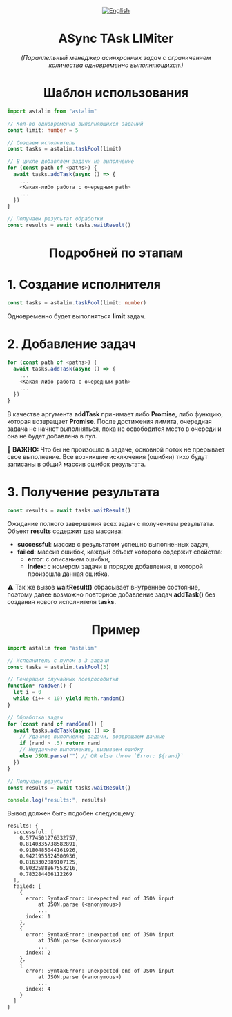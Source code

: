 <div align="center">

[![English](https://img.shields.io/badge/-English-blue)](/../../)
# ASync TAsk LIMiter
_(Параллельный менеджер асинхронных задач с ограничением количества одновременно выполняющихся.)_
</div>

<h1 align="center">Шаблон использования</h1>

```ts
import astalim from "astalim"

// Кол-во одновременно выполняющихся заданий
const limit: number = 5

// Создаем исполнитель
const tasks = astalim.taskPool(limit)

// В цикле добавляем задачи на выполнение
for (const path of <paths>) {
  await tasks.addTask(async () => {
    ...
    <Какая-либо работа с очередным path>
    ...
  })
}

// Получаем результат обработки
const results = await tasks.waitResult()
```

<h1 align="center">Подробней по этапам</h1>

# 1. Создание исполнителя
```ts
const tasks = astalim.taskPool(limit: number)
```
Одновременно будет выполняться **limit** задач.

# 2. Добавление задач
```ts
for (const path of <paths>) {
  await tasks.addTask(async () => {
    ...
    <Какая-либо работа с очередным path>
    ...
  })
}
```
В качестве аргумента **addTask** принимает либо **Promise**, либо функцию, которая возвращает **Promise**. После достижения лимита, очередная задача не начнет выполняться, пока не освободится место в очереди и она не будет добавлена в пул.

**🔴 ВАЖНО:** Что бы не произошло в задаче, основной поток не прерывает свое выполнение. Все возникшие исключения (ошибки) тихо будут записаны в общий массив ошибок результата.

# 3. Получение результата
```ts
const results = await tasks.waitResult()
```
Ожидание полного завершения всех задач с получением результата. Объект **results** содержит два массива:
* **successful**: массив с результатом успешно выполненных задач,
* **failed**: массив ошибок, каждый объект которого содержит свойства:
  * **error**: с описанием ошибки,
  * **index**: с номером задачи в порядке добавления, в которой произошла данная ошибка.

⚠️ Так же вызов **waitResult()** сбрасывает внутреннее состояние, поэтому далее возможно повторное добавление задач **addTask()** без создания нового исполнителя **tasks**.

<h1 align="center">Пример</h1>

```ts
import astalim from "astalim"

// Исполнитель с пулом в 3 задачи
const tasks = astalim.taskPool(3)

// Генерация случайных псевдособытий
function* randGen() {
  let i = 0
  while (i++ < 10) yield Math.random()
}

// Обработка задач
for (const rand of randGen()) {
  await tasks.addTask(async () => {
    // Удачное выполнение задачи, возвращаем данные
    if (rand > .5) return rand
    // Неудачное выполнение, вызываем ошибку
    else JSON.parse("") // OR else throw `Error: ${rand}`
  })
}

// Получаем результат
const results = await tasks.waitResult()

console.log("results:", results)
```
Вывод должен быть подобен следующему:
```
results: {
  successful: [
    0.5774501276332757,
    0.8140335738582891,
    0.9180485044161926,
    0.9421955524500936,
    0.8163302889107125,
    0.8032588867553216,
    0.783284406112269
  ],
  failed: [
    {
      error: SyntaxError: Unexpected end of JSON input
          at JSON.parse (<anonymous>)
          ...
      index: 1
    },
    {
      error: SyntaxError: Unexpected end of JSON input
          at JSON.parse (<anonymous>)
          ...
      index: 2
    },
    {
      error: SyntaxError: Unexpected end of JSON input
          at JSON.parse (<anonymous>)
          ...
      index: 4
    }
  ]
}
```

